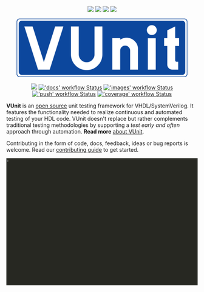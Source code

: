 <p align="center">
  <a title="PyPI vunit_hdl"
     href="https://pypi.org/project/vunit-hdl/"
  ><img src="https://img.shields.io/pypi/v/vunit_hdl?longCache=true&style=flat-square&label=PyPI&logo=PyPI&logoColor=FFF"
  /></a><!--
  -->
  <a title="vunit.github.io"
     href="http://vunit.github.io"
  ><img src="https://img.shields.io/website.svg?label=vunit.github.io&longCache=true&style=flat-square&url=http%3A%2F%2Fvunit.github.io%2Findex.html"
  /></a><!--
  -->
  <a title="Join the chat at https://gitter.im/VUnit/vunit"
     href="https://gitter.im/VUnit/vunit"
  ><img src="https://img.shields.io/gitter/room/VUnit/vunit.svg?longCache=true&style=flat-square&logo=gitter&logoColor=fff&color=4db797"
  /></a><!--
  -->
  <a title="@VUnitFramework"
     href="https://www.twitter.com/VUnitFramework"
  ><img src="https://img.shields.io/twitter/follow/VUnitFramework.svg?longCache=true&style=flat-square&color=1DA1F2&label=%40VUnitFramework&logo=twitter&logoColor=fff"
  /></a>
</p>

<p align="center">
  <a href="http://vunit.github.io"><img width="450px" src="docs/_static/VUnit_banner.png"/></a>
</p>

<p align="center">
  <a title="Commits since latest release"
     href="https://github.com/VUnit/vunit/releases"
  ><img src="https://img.shields.io/github/commits-since/VUnit/vunit/latest.svg?longCache=true&style=flat-square&logo=git&logoColor=fff"
  /></a><!--
  -->
  <a title="'docs' workflow Status"
     href="https://github.com/VUnit/vunit/actions/workflows/docs.yml"
  ><img alt="'docs' workflow Status" src="https://img.shields.io/github/actions/workflow/status/VUnit/vunit/docs.yml?branch=master&longCache=true&style=flat-square&label=docs&logo=GitHub%20Actions&logoColor=fff"
  /></a><!--
  -->
  <a title="'images' workflow Status"
     href="https://github.com/VUnit/vunit/actions/workflows/images.yml"
  ><img alt="'images' workflow Status" src="https://img.shields.io/github/actions/workflow/status/VUnit/vunit/images.yml?branch=master&longCache=true&style=flat-square&label=imgs&logo=GitHub%20Actions&logoColor=fff"
  /></a><!--
  -->
  <a title="'push' workflow Status"
     href="https://github.com/VUnit/vunit/actions/workflows/push.yml"
  ><img alt="'push' workflow Status" src="https://img.shields.io/github/actions/workflow/status/VUnit/vunit/push.yml?branch=master&longCache=true&style=flat-square&label=push&logo=GitHub%20Actions&logoColor=fff"
  /></a><!--
  -->
  <a title="'coverage' workflow Status"
     href="https://github.com/VUnit/vunit/actions/workflows/coverage.yml"
  ><img alt="'coverage' workflow Status" src="https://img.shields.io/github/actions/workflow/status/VUnit/vunit/coverage.yml?branch=master&longCache=true&style=flat-square&label=coverage&logo=GitHub%20Actions&logoColor=fff"
  /></a>
</p>

**VUnit** is an [open source](LICENSE.rst) unit testing framework for VHDL/SystemVerilog. It features the functionality
needed to realize continuous and automated testing of your HDL code. VUnit doesn't replace but rather complements
traditional testing methodologies by supporting a *test early and often* approach through automation.
**Read more** [about VUnit](http://vunit.github.io/about.html).

Contributing in the form of code, docs, feedback, ideas or bug reports is welcome.
Read our [contributing guide](https://vunit.github.io/contributing.html) to get started.

<p align="center">
  <a href="http://vunit.github.io"><img width="550px" src="docs/_static/vunit_demo.gif"/></a>
</p>
